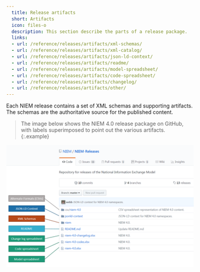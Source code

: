 ```yaml
---
  title: Release artifacts
  short: Artifacts
  icon: files-o
  description: This section describe the parts of a release package.
  links:
  - url: /reference/releases/artifacts/xml-schemas/
  - url: /reference/releases/artifacts/xml-catalog/
  - url: /reference/releases/artifacts/json-ld-context/
  - url: /reference/releases/artifacts/readme/
  - url: /reference/releases/artifacts/model-spreadsheet/
  - url: /reference/releases/artifacts/code-spreadsheet/
  - url: /reference/releases/artifacts/changelog/
  - url: /reference/releases/artifacts/other/
---
```


Each NIEM release contains a set of XML schemas and supporting artifacts.  The schemas are the authoritative source for the published content.

> The image below shows the NIEM 4.0 release package on GitHub, with labels superimposed to point out the various artifacts.
{:.example}

![Release Artifacts](release.png)
